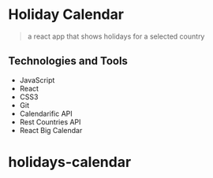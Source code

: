 # Holiday Calendar
> a react app that shows holidays for a selected country

## Technologies and Tools
- JavaScript
- React
- CSS3
- Git
- Calendarific API
- Rest Countries API
- React Big Calendar
# holidays-calendar
